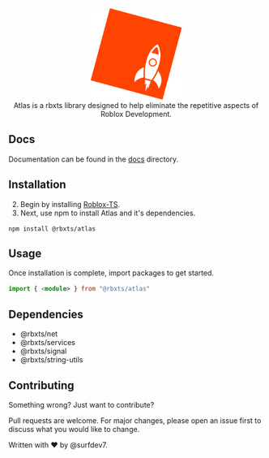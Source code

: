 <p align="center">
	<img src=".github/logo.png" height="180">
	<br>
	Atlas is a rbxts library designed to help eliminate the repetitive aspects of Roblox Development. 
</p>

## Docs
Documentation can be found in the [docs](https://github.com/surfdev7/atlas-ts-npm/tree/main/docs) directory.

## Installation
2) Begin by installing [Roblox-TS](https://roblox-ts.com/).
2) Next, use npm to install Atlas and it's dependencies.
```node
npm install @rbxts/atlas
```

## Usage
Once installation is complete, import packages to get started.
```typescript
import { <module> } from "@rbxts/atlas"
```


## Dependencies
- @rbxts/net
- @rbxts/services
- @rbxts/signal
- @rbxts/string-utils

## Contributing
Something wrong? Just want to contribute?

Pull requests are welcome. For major changes, please open an issue first to discuss what you would like to change.

Written with ❤️️ by @surfdev7.
